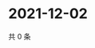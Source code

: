 # 2021-12-02

共 0 条

<!-- BEGIN WEIBO -->
<!-- 最后更新时间 Thu Dec 02 2021 08:14:19 GMT+0800 (China Standard Time) -->

<!-- END WEIBO -->

